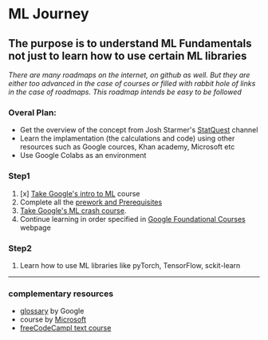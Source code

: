 # ML Journey

## The purpose is to understand ML Fundamentals not just to learn how to use certain ML libraries

_There are many roadmaps on the internet, on github as well._
_But they are either too advanced in the case of courses or filled with rabbit hole of links in the case of roadmaps._
_This roadmap intends be easy to be followed_

### Overal Plan:
- Get the overview of the concept from Josh Starmer's [StatQuest] channel
- Learn the implamentation (the calculations and code) using other resources such as Google cources, Khan academy, Microsoft etc
- Use Google Colabs as an environment

### Step1
1. [x] [Take Google's intro to ML](https://developers.google.com/machine-learning/intro-to-ml) course
1. Complete all the [prework and Prerequisites](https://developers.google.com/machine-learning/crash-course/prereqs-and-prework) 
1. [Take Google's ML crash course](https://developers.google.com/machine-learning/crash-course).
1. Continue learning in order specified in [Google Foundational Courses] webpage

### Step2
1. Learn how to use ML libraries like pyTorch, TensorFlow, sckit-learn 

---
### complementary resources 
- [glossary][google glossary] by Google
- course by [Microsoft]
- [freeCodeCampl text course]

[StatQuest]:https://www.youtube.com/watch?v=qBigTkBLU6g&list=PLblh5JKOoLUK0FLuzwntyYI10UQFUhsY9
[Microsoft]:https://github.com/microsoft/ML-For-Beginners
[freeCodeCampl text course]:https://www.freecodecamp.org/news/machine-learning-handbook/#chapter-2-most-popular-machine-learning-algorithms
[Google Foundational Courses]:https://developers.google.com/machine-learning/foundational-courses
[geeksForGeeks course]:https://www.geeksforgeeks.org/support-vector-machine-algorithm/?ref=lbp
[google glossary]:https://developers.google.com/machine-learning/glossary
